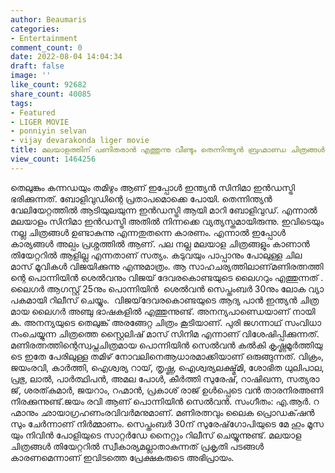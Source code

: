 ```yaml
---
author: Beaumaris
categories:
- Entertainment
comment_count: 0
date: 2022-08-04 14:04:34
draft: false
image: ''
like_count: 92682
share_count: 40085
tags:
- Featured
- LIGER MOVIE
- ponniyin selvan
- vijay devarakonda liger movie
title: മലയാളത്തിന് പണിതരാൻ എത്തുന്നു വീണ്ടും തെന്നിന്ത്യൻ ബ്രഹ്മാണ്ഡ ചിത്രങ്ങൾ
view_count: 1464256
---
```


തെലുങ്കും കന്നഡയും തമിഴും ആണ് ഇപ്പോൾ ഇന്ത്യൻ സിനിമാ ഇൻഡസ്ട്രി ഭരിക്കുന്നത്. ബോളിവുഡിന്റെ പ്രതാപമൊക്കെ പോയി. തെന്നിന്ത്യൻ വേലിയേറ്റത്തിൽ ആടിയുലയുന്ന ഇൻഡസ്ട്രി ആയി മാറി ബോളിവുഡ്. എന്നാൽ മലയാളം സിനിമാ ഇൻഡസ്ട്രി അതിൽ നിന്നക്കെ വ്യത്യസ്തമായിരുന്നു. ഇവിടെയും നല്ല ചിത്രങ്ങൾ ഉണ്ടാകുന്നു എന്നതുതന്നെ കാരണം. എന്നാൽ ഇപ്പോൾ കാര്യങ്ങൾ അല്പം പ്രശ്നത്തിൽ ആണ്. പല നല്ല മലയാള ചിത്രങ്ങളും കാണാൻ തിയേറ്ററിൽ ആളില്ല എന്നതാണ് സത്യം. കടുവയും പാപ്പാനും പോലുള്ള ചില മാസ് മൂവികൾ വിജയിക്കുന്നു എന്നുമാത്രം. ആ സാഹചര്യത്തിലാണ് ​മ​ണി​ര​ത്ന​ത്തി​ന്റെ​ ​പൊ​ന്നി​യി​ൻ​ ​ശെ​ൽ​വ​നും​ ​വി​ജ​യ് ​ദേ​വ​ര​കൊ​ണ്ട​യു​ടെ​ ​ലൈ​ഗ​റും​ ​എ​ത്തു​ന്നത് .​ ​ലൈ​ഗ​ർ​ ​ആ​ഗ​സ്റ്റ് 25​നും​ ​പൊ​ന്നി​യി​ൻ ​ ​ശെ​ൽ​വ​ൻ​ ​സെ​പ്തം​ബ​ർ​ 30​നും​ ​ലോ​ക​ ​വ്യാ​പ​ക​മാ​യി​ ​റി​ലീ​സ് ​ചെ​യ്യും.​ ​ വി​ജ​യ് ​ദേ​വ​ര​കൊ​ണ്ട​യു​ടെ​ ​ആ​ദ്യ​ ​പാ​ൻ​ ​ഇ​ന്ത്യ​ൻ​ ​ചി​ത്ര​മാ​യ​ ​ലൈ​ഗ​ർ​ ​അ​ഞ്ചു​ ​ഭാ​ഷ​ക​ളി​ൽ​ ​എ​ത്തു​ന്നു​ണ്ട്.​ ​അ​ന​ന്യ​ ​പാ​ണ്ഡെ​യാ​ണ് ​നാ​യി​ക.​ ​അ​ന​ന്യ​യു​ടെ​ ​തെ​ലു​ങ്ക് ​അ​ര​ങ്ങേ​റ്റ​ ​ചി​ത്രം​ ​കൂ​ടി​യാ​ണ്.​ ​പു​രി​ ​ജ​ഗ​ന്നാ​ഥ് ​സം​വി​ധാ​നം​ ​ചെ​യ്യു​ന്ന​ ​ചി​ത്ര​ത്തെ​ ​സ്റ്റൈ​ലി​ഷ് ​മാ​സ് ​സി​നി​മ​ ​എ​ന്നാ​ണ് ​വി​ശേ​ഷി​പ്പി​ക്കു​ന്ന​ത്.​ മ​ണി​ര​ത്ന​ത്തി​ന്റെ​ ​സ്വ​പ്ന​ചി​ത്ര​മാ​യ​ ​പൊ​ന്നി​യി​ൻ​ ​സെ​ൽ​വ​ൻ​ ​ക​ൽ​കി​ ​കൃ​ഷ്ണ​മൂ​ർ​ത്തി​യു​ടെ​ ​ഇ​തേ​ ​പേ​രി​ലു​ള്ള​ ​ത​മി​ഴ് ​നോ​വ​ലി​നെ​ ​ആ​ധാ​ര​മാ​ക്കി​യാ​ണ് ​ഒ​രു​ങ്ങു​ന്ന​ത്.​ ​വി​ക്രം,​ ​ജ​യം​ര​വി,​ ​കാ​ർ​ത്തി,​ ​ഐ​ശ്വ​ര്യ​ ​റാ​യ്,​ ​തൃ​ഷ്ണ,​ ​ഐ​ശ്വ​ര്യ​ ​ല​ക്ഷ്മ്‌​മി,​ ​ശോ​ഭി​ത​ ​ധു​ലി​പാ​ല,​ ​പ്ര​ഭു,​ ​ലാ​ൽ,​ ​പാ​ർ​ത്ഥി​പ​ൻ,​ ​അ​മ​ല​ ​പോ​ൾ,​ ​കീ​ർ​ത്തി​ ​സു​രേ​ഷ്,​ ​റാ​ഷി​ ​ഖ​ന്ന,​ ​സ​ത്യ​രാ​ജ്,​ ​ശ​ര​ത്‌​കു​മാ​ർ,​ ​ജ​യ​റാം,​ ​റ​ഹ്മാ​ൻ,​ ​പ്ര​കാ​ശ് ​രാ​ജ് ​ഉ​ൾ​പ്പെ​ടെ​ ​വ​ൻ​ ​താ​ര​നി​ര​ ​അ​ണി​നി​ര​ക്കു​ന്നു​ണ്ട്.​​ജ​യം​ ​ര​വി​ ​ആ​ണ് ​പൊ​ന്നി​യി​ൻ​ ​സെ​ൽ​വ​ൻ.​ ​സം​ഗീ​തം​:​ ​എ.​ആ​ർ.​ ​റ​ഹ്മാ​നും​ ​ഛാ​യാ​ഗ്ര​ഹ​ണം​ ​ര​വി​വ​ർ​മ​നു​മാ​ണ്.​ ​മ​ണി​ര​ത്ന​വും​ ​ലൈ​ക​ ​പ്രൊ​ഡ​ക്‌​ഷ​ൻ​സും​ ​ചേ​ർ​ന്നാ​ണ് ​നി​ർ​മ്മാ​ണം. സെ​പ്തം​ബ​ർ​ 30​ന് ​സു​രേ​ഷ് ​ഗോ​പി​യു​ടെ​ ​മേ​ ​ഹും​ ​മൂ​സ​യും​ ​നി​വി​ൻ​ ​പോ​ളി​യു​ടെ​ ​സാ​റ്റ​‌​ർ​ഡേ​ ​നൈ​റ്റും​ ​റി​ലീ​സ് ​ചെ​യ്യു​ന്നു​ണ്ട്. മലയാള ചിത്രങ്ങൾ തിയേറ്ററിൽ സ്വീകാര്യമല്ലാതാകുന്നത് പ്രകൃതി പടങ്ങൾ കാരണമെന്നാണ് ഇവിടത്തെ പ്രേക്ഷകരുടെ അഭിപ്രായം.
